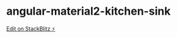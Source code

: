 # angular-material2-kitchen-sink

[Edit on StackBlitz ⚡️](https://stackblitz.com/edit/angular-material2-kitchen-sink)